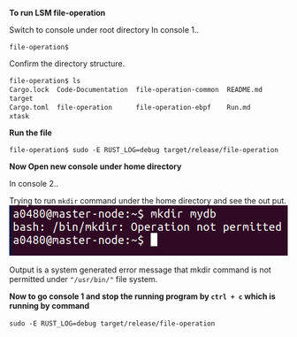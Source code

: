 **To run LSM file-operation**

Switch to console under root directory 
In console 1..

```
file-operation$
```
Confirm the directory structure.
```
file-operation$ ls
Cargo.lock  Code-Documentation  file-operation-common  README.md  target
Cargo.toml  file-operation      file-operation-ebpf    Run.md     xtask
```
**Run the file**

```
file-operation$ sudo -E RUST_LOG=debug target/release/file-operation
```
**Now Open new console under home directory**

In console 2..

Trying to run `mkdir` command under  the home directory and see the out put.
![output](./Code-Documentation/output-error-screen.png)

Output is a system generated error message that mkdir command is not permitted under ``"/usr/bin/"`` file system.

**Now to go console 1 and stop the running program by `ctrl + c` which is running by command**

`
 sudo -E RUST_LOG=debug target/release/file-operation
`